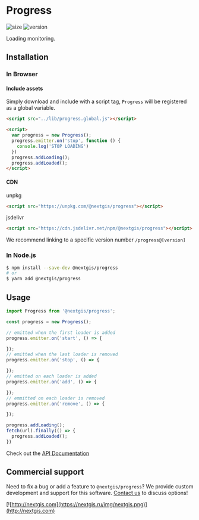 # Progress

![size](https://img.shields.io/bundlephobia/minzip/@nextgis/progress) ![version](https://img.shields.io/npm/v/@nextgis/progress)

Loading monitoring.

## Installation

### In Browser

#### Include assets

Simply download and include with a script tag, `Progress` will be registered as a global variable.

```html
<script src="../lib/progress.global.js"></script>

<script>
  var progress = new Progress();
  progress.emitter.on('stop', function () {
    console.log('STOP LOADING')
  })
  progress.addLoading();
  progress.addLoaded();
</script>
```

#### CDN

unpkg

```html
<script src="https://unpkg.com/@nextgis/progress"></script>
```

jsdelivr

```html
<script src="https://cdn.jsdelivr.net/npm/@nextgis/progress"></script>
```

We recommend linking to a specific version number `/progress@[version]`

### In Node.js

```bash
$ npm install --save-dev @nextgis/progress
# or
$ yarn add @nextgis/progress
```

## Usage

```javascript
import Progress from '@nextgis/progress';

const progress = new Progress();

// emitted when the first loader is added
progress.emitter.on('start', () => {

});
// emitted when the last loader is removed
progress.emitter.on('stop', () => {

});
// emitted on each loader is added
progress.emitter.on('add', () => {

});
// emmitted on each loader is removed
progress.emitter.on('remove', () => {

});

progress.addLoading();
fetch(url).finally(() => {
  progress.addLoaded();
})

```

Check out the [API Documentation](https://code-api.nextgis.com/modules/progress.html)

## Commercial support

Need to fix a bug or add a feature to `@nextgis/progress`? We provide custom development and support for this software. [Contact us](http://nextgis.com/contact/) to discuss options!

[![http://nextgis.com](https://nextgis.ru/img/nextgis.png)](http://nextgis.com)

